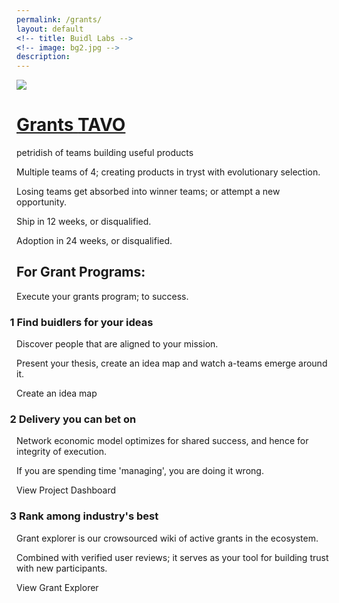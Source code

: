 ```yaml
---
permalink: /grants/
layout: default
<!-- title: Buidl Labs -->
<!-- image: bg2.jpg -->
description: 
---
```

<div class="b-ws-top-p b-ws-bottom-p">
	<div class="grid-container">
		<div class="grid-x grid-padding-x align-center">
			<div class="small-12 medium-10 large-6 end cell b-ws-top s-ws-bottom-p">
				<div class="grid-x grid-padding-x">
					<div class="small-2 cell" >
						<a href="{{site.url}}" class="nbr">
							<img src="{{site.url}}/assets/img/hammer-tool.svg">
						</a>
					</div>
					<div class="small-10 shrink cell np">
						<a href="{{site.url}}" class="nbr">
							<h1 class="sans class s-ws-top">Grants <span class="s3 scolor2">TAVO</span></h1>
						</a>
					</div>
				</div>
				<p class="bc f-1-5x m-ws-top">petridish of teams building useful products</p> 
				<p class="m-ws-top">Multiple teams of 4; creating products in tryst with evolutionary selection.</p>
				<p>Losing teams get absorbed into winner teams; or attempt a new opportunity.</p>
				<p class="m-ws-top">Ship in 12 weeks, or disqualified.</p>
				<p>Adoption in 24 weeks, or disqualified.</p>
				<!-- <p>Funded by the community.</p> -->
			</div>
		</div>
	</div>
</div>
<!-- <div class="lgbg">
	<div class="b-ws-top-p b-ws-bottom-p">
		<div class="grid-container">
			<div class="grid-x grid-padding-x align-center">
				<div class="small-12 medium-10 large-6 end cell s-ws-top b-ws-bottom-p">
					<h3>What is a guild?</h3>
					<blockquote class="s-ws-top">A guild is a set of self-employed skilled craftsmen with ownership and control over the materials and tools they needed to produce their goods.</blockquote>
					<p class="s2">Read about <a href="https://en.wikipedia.org/wiki/Guild">guilds</a> during the renaissance.</p>
					<blockquote class="m-ws-top">
						When guilds were popular, they shaped labor, production and trade; they had strong controls over <a href ="https://en.wikipedia.org/wiki/Instructional_capital">instructional capital</a>, and the modern concepts of a lifetime progression of <a href="https://en.wikipedia.org/wiki/Apprentice">apprentice</a> to <a href="https://en.wikipedia.org/wiki/Artisan">artisan</a>, and then from <a href="https://en.wikipedia.org/wiki/Journeyman">journeyman</a> eventually to widely recognized <a href="https://en.wikipedia.org/wiki/Master_craftsman">master</a> and grandmaster began to emerge.
					</blockquote>
				</div>
			</div>
		</div>
	</div>
</div> -->
<div class="lgbg">
	<div class="b-ws-top-p b-ws-bottom-p">
		<div class="grid-container">
			<div class="grid-x grid-padding-x align-center">
				<div class="small-12 medium-10 large-6 end cell s-ws-top b-ws-bottom-p">
					<h2>For Grant Programs:</h2>
					<p class="f-1-25x">Execute your grants program; to success.</p>
					<h3 class="s-ws-top"><span class="f-3x scolor3" style="margin-left: -0.64em;">1</span> Find buidlers for your ideas</h3>
					<p>Discover people that are aligned to your mission.</p>
					<p>Present your thesis, create an idea map and watch a-teams emerge around it.</p>
					<a class="button small">Create an idea map</a>
					<h3 class="s-ws-top"><span class="f-3x scolor3" style="margin-left: -0.64em;">2</span> Delivery you can bet on</h3>
					<p>Network economic model optimizes for shared success, and hence for integrity of execution.</p>
					<p>If you are spending time 'managing', you are doing it wrong.</p>
					<a class="btn small">View Project Dashboard</a>
					<h3 class="s-ws-top"><span class="f-3x scolor3" style="margin-left: -0.64em;">3</span> Rank among industry's best</h3>
					<p class="nm">Grant explorer is our crowsourced wiki of active grants in the ecosystem.</p>
					<p>Combined with verified user reviews; it serves as your tool for building trust with new participants.</p>
					<a class="btn small">View Grant Explorer</a>
				</div>
			</div>
		</div>
	</div>
</div>
<!-- <div class="lgbg">
	<div class="b-ws-top-p b-ws-bottom-p">
		<div class="grid-container">
			<div class="grid-x grid-padding-x align-center">
				<div class="small-12 medium-10 large-8 end cell s-ws-top b-ws-bottom-p">
					<h2>Opportunies currently being chased:</h2>
					<div class="grid-x grid-padding-x m-ws-top">
						<div class="small-6 cell">
							<a>
							<div class="callout b">
								<h4>DeFi 2.0</h4>
								<p>Current DeFi needs governance minimal building blocks</p>
								<p>Governance minimal stablecoin.</p>
								<p>Privacy</p>
								<p>Crypto-first organisations</p>
							</div>
							</a>
						</div>
						<div class="small-6 cell">
							<a>
							<div class="callout b">
								<h4>Education == Adoption</h4>
							</div>
							</a>
						</div>
						<div class="small-6 cell">
							<a>
							<div class="callout b">
								<h4>Decentralized video streaming > Youtube</h4>
							</div>
							</a>
						</div>
						<div class="small-6 cell">
							<a>
							<div class="callout b">
								<h4>Upcoming PoS wave == Yield farming 2.0</h4>
							</div>
							</a>
						</div>
					</div>
				</div>
			</div>
		</div>
	</div>
</div>
<div class="b-ws-top-p b-ws-bottom-p">
	<div class="grid-container">
		<div class="grid-x grid-padding-x align-center">
			<div class="small-12 medium-10 large-8 end cell s-ws-top b-ws-bottom-p">
				<h2>Network energy is currently being invested in:</h2>
				<div class="grid-x small-up-6 medium-up-6 large-up-6 m-ws-top">
					<div class="cell cell-block">
						<img src="{{site.url}}/assets/img/logo/eth.png" class=" img-p ">
					</div>
					<div class="cell cell-block">
						<img src="{{site.url}}/assets/img/logo/polka.svg" class="m-ws-top ">
					</div>
					<div class="cell cell-block text-center">
						<img src="https://bitcoinbch.com/assets/img/resources/logo-classic/bitcoin-cash-logo-flag.svg" class="img-h m-ws-top ">
					</div>
					<div class="cell cell-block text-center">
						<img src="https://buidllabs.io/assets/img/logo/tezos_new.jpg" class="img-h m-ws-top xs-ws-top-p">
					</div>
					<div class="cell cell-block">
						<img src="https://en.bitcoinwiki.org/upload/en/images/b/b8/Filecoin-logo.png" class="m-ws-top ">
					</div>
					<div class="cell cell-block">
						<img src="https://miro.medium.com/max/1400/1*-fKXodP5smVK8Mit7T0LiQ.png" class=" ">
					</div>
				</div>
			</div>
		</div>
	</div>
</div> -->